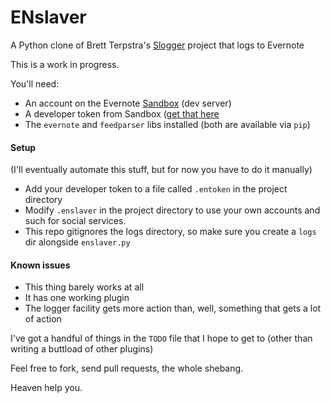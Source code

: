 ENslaver
========

A Python clone of Brett Terpstra's [Slogger](https://github.com/ttscoff/Slogger) project that logs to Evernote

This is a work in progress.

You'll need:

* An account on the Evernote [Sandbox](https://sandbox.evernote.com) (dev server)
* A developer token from Sandbox ([get that here](https://sandbox.evernote.com/api/DeveloperToken.action)
* The `evernote` and `feedparser` libs installed (both are available via `pip`)

#### Setup

(I'll eventually automate this stuff, but for now you have to do it manually)

* Add your developer token to a file called `.entoken` in the project directory
* Modify `.enslaver` in the project directory to use your own accounts and such for social services.
* This repo gitignores the logs directory, so make sure you create a `logs` dir alongside `enslaver.py`

#### Known issues

* This thing barely works at all
* It has one working plugin
* The logger facility gets more action than, well, something that gets a lot of action

I've got a handful of things in the `TODO` file that I hope to get to (other than writing a buttload of other plugins)

Feel free to fork, send pull requests, the whole shebang. 

Heaven help you.
